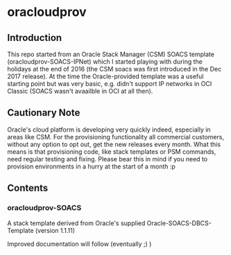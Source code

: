 # oracloudprov
## Introduction
This repo started from an Oracle Stack Manager (CSM) SOACS template (oracloudprov-SOACS-IPNet) which I started playing with during the holidays at the end of 2016 (the CSM soacs was first introduced in the Dec 2017 release). At the time the Oracle-provided template was a useful starting point but was very basic, e.g. didn't support IP networks in OCI Classic (SOACS wasn't avaailble in OCI at all then).

## Cautionary Note
Oracle's cloud platform is developing very quickly indeed, especially in areas like CSM. For the provisioning functionality all commercial customers, without any option to opt out, get the new releases every month. What this means is that provisioning code, like stack templates or PSM commands, need regular testing and fixing. Please bear this in mind if you need to provision environments in a hurry at the start of a month :p

## Contents
### oracloudprov-SOACS
A stack template derived from Oracle's supplied Oracle-SOACS-DBCS-Template (version 1.1.11)

Improved documentation will follow (eventually ;) )



